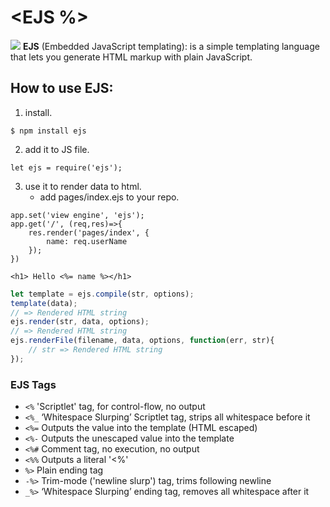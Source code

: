 # <EJS %>
![](https://miro.medium.com/max/1680/1*KKciGBpSE9sxj8aZ1Xdu-w.png)
 **EJS** (Embedded JavaScript templating): is a simple templating language that lets you generate HTML markup with plain JavaScript.

## How to use EJS:
 1. install.

``` console
$ npm install ejs
```
2. add it to JS file.

```JS
let ejs = require('ejs');
```
3. use it to render data to html.
    - add pages/index.ejs to your repo.

```JS
app.set('view engine', 'ejs');
app.get('/', (req,res)=>{
    res.render('pages/index', {
        name: req.userName
    });
})
```

```ejs
<h1> Hello <%= name %></h1>
```

```js
let template = ejs.compile(str, options);
template(data);
// => Rendered HTML string
ejs.render(str, data, options);
// => Rendered HTML string
ejs.renderFile(filename, data, options, function(err, str){
    // str => Rendered HTML string
});
```

### EJS Tags
- `<%` 'Scriptlet' tag, for control-flow, no output
- `<%_` ‘Whitespace Slurping’ Scriptlet tag, strips all whitespace before it
- `<%=` Outputs the value into the template (HTML escaped)
- `<%-` Outputs the unescaped value into the template
- `<%#` Comment tag, no execution, no output
- `<%%` Outputs a literal '<%'
- `%>` Plain ending tag
- `-%>` Trim-mode ('newline slurp') tag, trims following newline
- `_%>` ‘Whitespace Slurping’ ending tag, removes all whitespace after it